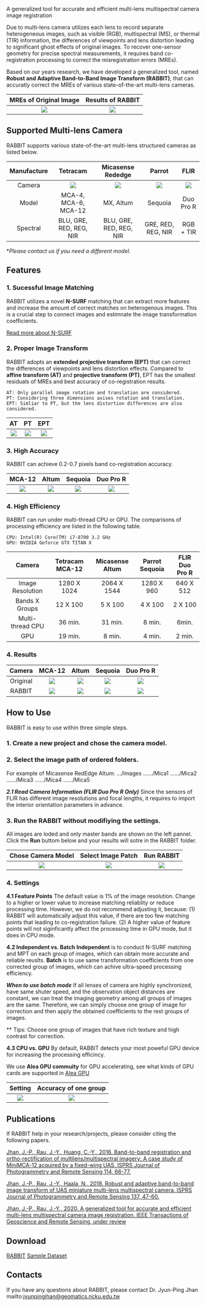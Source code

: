 
A generalized tool for accurate and efficient multi-lens multispectral camera image registration


Due to multi-lens camera utilizes each lens to record separate heterogeneous images, such as visible (RGB), multispectral (MS), or thermal (TIR) information, the differences of viewpoints and lens distortion leading to significant ghost effects of original images. To recover one-sensor geometry for precise spectral measurements, it requires band co-registration processing to correct the misregistration errors (MREs).

Based on our years research, we have developed a generalized tool, named **Robust and Adaptive Band-to-Band Image Transform (RABBIT)**, that can accuratly correct the MREs of various state-of-the-art multi-lens cameras. 
 
MREs of Original Image | Results of RABBIT
:------------: | :-------------:
 ![](/Images/Altum_MRE.png) |![](/Images/Altum_Co.png) 
 
<!--more-->

## Supported Multi-lens Camera 
RABBIT supports various state-of-the-art multi-lens structured cameras as listed below.<br>

Manufacture|Tetracam | Micasense Rededge | Parrot | FLIR
:------------: |:------------: | :-------------: | :------------: | :------------:
 Camera|![](/Images/MCA_12.png) |![](/Images/Altum.png)|![](/Images/Sequoia.png) |![](/Images/FLIR_DUO_PRO_R.png) 
 Model|MCA-4, MCA-6, MCA-12|MX, Altum|Sequoia|Duo Pro R
 Spectral| BLU, GRE, RED, REG, NIR|BLU, GRE, RED, REG, NIR| GRE, RED, REG, NIR|RGB + TIR

**Please contact us if you need a different model.*
## Features
### 1. Sucessful Image Matching
 RABBIT utilizes a novel **N-SURF** matching that can extract more features and increase the amount of correct matches on heterogenous images. This is a crucial step to connect images and estimnate the image transformation coefficients.
 
[Read more about N-SURF](https://jpjhan.github.io/posts/851c8651)

### 2. Proper Image Transform
  RABBIT adopts an **extended projective transform (EPT)** that can correct the differences of viewpoints and lens distortion effects. Compared to **affine transform (AT)** and **projective transform (PT)**, EPT has the smallest residuals of MREs and best accuracy of co-registration results.
  
	AT: Only parallel image rotation and translation are considered.
	PT: Considering three dimensions axises rotation and translation.
	EPT: Simliar to PT, but the lens distortion differences are also considered.

AT| PT| EPT
:------------: | :-------------: | :-------------:
 ![](/Images/AT.png) |![](/Images/PT.png)|![](/Images/EPT.png)
### 3. High Accuracy
 RABBIT can achieve 0.2-0.7 pixels band co-registration accuracy.
 
MCA-12| Altum| Sequoia|Duo Pro R
:------------: | :-------------: | :-------------:| :-------------:
![](/Images/Accuracy_MCA.png)|![](/Images/Accuracy_Altum.png)|![](/Images/Accuracy_Sequoia.png)|![](/Images/Accuracy_TIR.png)
### 4. High Efficiency
RABBIT can run under multi-thread CPU or GPU. The comparisons of processing efficiency are listed in the following table.	

	CPU: Intel(R) Core(TM) i7-8700 3.2 GHz
	GPU: NVIDIA Geforce GTX TITAN X   
    
Camera|Tetracam MCA-12| Micasense Altum |Parrot Sequoia | FLIR Duo Pro R
:------------: | :-------------: | :-------------:| :-------------:| :-------------:
Image Resolution| 1280 X 1024 | 2064 X 1544 | 1280 X 960 | 640 X 512
 Bands X Groups|12 X 100|5 X 100|4 X 100|2 X 100
 Multi-thread CPU|36 min.|31 min.|8 min.| 6min.
 GPU|19 min.|8 min.|4 min.|2 min.
 
### 4. Results
Camera|MCA-12 | Altum| Sequoia | Duo Pro R
:------------: |:------------: | :-------------: | :------------: | :------------:
 Original|![](/Images/MCA_Original.gif) |![](/Images/Altum_Original.gif)|![](/Images/Sequoia_Original.gif) |![](/Images/FLIR_Original.gif) 
 RABBIT |![](/Images/MCA_RABBIT.gif) |![](/Images/Altum_RABBIT.gif)|![](/Images/Sequoia_RABBIT.gif) |![](/Images/FLIR_RABBIT.gif) 

## How to Use
RABBIT is easy to use within three simple steps.
### 1. Create a new project and chose the camera model.
### 2. Select the image path of ordered folders.
For example of Micasense RedEdge Altum:
.../Images
....../Mica1
....../Mica2
....../Mica3
....../Mica4
....../Mica5

***2.1 Read Camera Information (FLIR Duo Pro R Only)***
Since the sensors of FLIR has different image resolutions and focal lengths, it requires to import the interior orientation parameters in advance.

### 3. Run the RABBIT without modifiying the settings.
All images are loded and only master bands are shown on the left pannel. Click the **Run** buttom below and your results will sotre in the RABBIT folder. 

Chose Camera Model | Select Image Patch | Run RABBIT
:------------: | :-------------: | :------------:
 ![](/Images/NewPorject_1.png)|![](/Images/NewPorject_2.png)|![](/Images/Run.png) 
### 4. Settings<br>
**4.1 Feature Points**
  The default value is 1% of the image resolution. Change to a higher or lower value to increase matching reliablity or reduce processing time. However, we do not recommend adjusting it, because:
  (1) RABBIT will automatically adjust this value, if there are too few matching points that leading to co-registration failure.
  (2) A higher value of feature points will not siginficantly affect the processing time in GPU mode, but it does in CPU mode.
  
**4.2 Independent vs. Batch**
**Independent** is to conduct N-SURF matching and MPT on each group of images, which can obtain more accurate and reliable reuslts.
**Batch** is to use same transformation coefficients from one corrected group of images, which can achive ultra-speed processing efficiency. 

***When to use batch mode***
If all lenses of camera are highly synchronized, have same shuter speed, and the observation object distances are constant, we can treat the imaging geometry among all groups of images are the same. Therefore, we can simply choose one group of image for correction and then apply the obtained coefficients to the rest groups of images. 

** Tips: Choose one group of images that have rich texture and high contrast for correction.

**4.3 CPU vs. GPU**
By default, RABBIT detects your most poweful GPU device for increasing the processing efficincy. 

We use **Alea GPU commuity** for GPU accelerating, see what kinds of GPU cards are supported in [Alea GPU](http://www.aleagpu.com/release/3_0_4/doc/license.html)

Setting | Accuracy of one group
:------------: | :-------------: | 
 ![](/Images/Setting_1.png) |![](/Images/Setting_2.png)|
## Publications 
If RABBIT help in your research/projects, please consider citing the following papers. 

[Jhan, J.-P., Rau, J.-Y., Huang, C.-Y., 2016. Band-to-band registration and ortho-rectification of multilens/multispectral imagery: A case study of MiniMCA-12 acquired by a fixed-wing UAS. ISPRS Journal of Photogrammetry and Remote Sensing 114, 66-77.](http://dx.doi.org/10.1016/j.isprsjprs.2016.01.008)

[Jhan, J.-P., Rau, J.-Y., Haala, N., 2018. Robust and adaptive band-to-band image transform of UAS miniature multi-lens multispectral camera. ISPRS Journal of Photogrammetry and Remote Sensing 137, 47-60.](https://doi.org/10.1016/j.isprsjprs.2017.12.009)

[Jhan, J.-P., Rau, J.-Y., 2020. A generalized tool for accurate and efficient multi-lens multispectral camera image registration. IEEE Transactions of Geoscience and Remote Sensing, under review]()

## Download

[RABBIT](https://github.com/jpjhan/RABBIT/tree/master)
[Sample Dataset](https://reurl.cc/WdevD9) 

## Contacts
If you have any questions about RABBIT, please contact Dr. Jyun-Ping Jhan
mailto:jyunpingjhan@geomatics.ncku.edu.tw  

